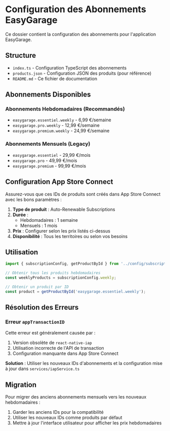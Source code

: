 # Configuration des Abonnements EasyGarage

Ce dossier contient la configuration des abonnements pour l'application EasyGarage.

## Structure

- `index.ts` - Configuration TypeScript des abonnements
- `products.json` - Configuration JSON des produits (pour référence)
- `README.md` - Ce fichier de documentation

## Abonnements Disponibles

### Abonnements Hebdomadaires (Recommandés)
- `easygarage.essentiel.weekly` - 6,99 €/semaine
- `easygarage.pro.weekly` - 12,99 €/semaine  
- `easygarage.premium.weekly` - 24,99 €/semaine

### Abonnements Mensuels (Legacy)
- `easygarage.essentiel` - 29,99 €/mois
- `easygarage.pro` - 49,99 €/mois
- `easygarage.premium` - 99,99 €/mois

## Configuration App Store Connect

Assurez-vous que ces IDs de produits sont créés dans App Store Connect avec les bons paramètres :

1. **Type de produit** : Auto-Renewable Subscriptions
2. **Durée** : 
   - Hebdomadaires : 1 semaine
   - Mensuels : 1 mois
3. **Prix** : Configurer selon les prix listés ci-dessus
4. **Disponibilité** : Tous les territoires ou selon vos besoins

## Utilisation

```typescript
import { subscriptionConfig, getProductById } from '../config/subscriptions';

// Obtenir tous les produits hebdomadaires
const weeklyProducts = subscriptionConfig.weekly;

// Obtenir un produit par ID
const product = getProductById('easygarage.essentiel.weekly');
```

## Résolution des Erreurs

### Erreur `appTransactionID`
Cette erreur est généralement causée par :
1. Version obsolète de `react-native-iap`
2. Utilisation incorrecte de l'API de transaction
3. Configuration manquante dans App Store Connect

**Solution** : Utiliser les nouveaux IDs d'abonnements et la configuration mise à jour dans `services/iapService.ts`

## Migration

Pour migrer des anciens abonnements mensuels vers les nouveaux hebdomadaires :

1. Garder les anciens IDs pour la compatibilité
2. Utiliser les nouveaux IDs comme produits par défaut
3. Mettre à jour l'interface utilisateur pour afficher les prix hebdomadaires
